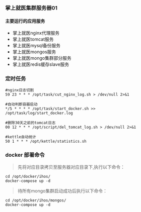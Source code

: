 ### 掌上就医集群服务器01 ###

#### 主要运行的应用服务
- 掌上就医nginx代理服务
- 掌上就医tomcat服务
- 掌上就医mysql备份服务
- 掌上就医mongos服务
- 掌上就医mongo集群部分服务
- 掌上就医redis缓存slave服务

### 定时任务 ###

```
#nginx日志切割
59 23 * * * /opt/task/cut_nginx_log.sh > /dev/null 2>&1

#自动判断容器启动
*/5 * * * * /opt/task/start_docker.sh >> /opt/task/log/start_docker.log

#删除30天之前的tomcat日志
00 12 * * * /opt/script/del_tomcat_log.sh > /dev/null 2>&1

#kettle自动统计
50 1 * * * /opt/kettle/statistics.sh
```

### docker 部署命令 ###

> 先将对应目录拷贝至服务器对应目录下,执行以下命令：

```
cd /opt/docker/ihos/
docker-compose up -d
```

> 待所有mongo集群启动成功后执行以下命令：

```
cd /opt/docker/ihos/mongos/
docker-compose up -d
```
